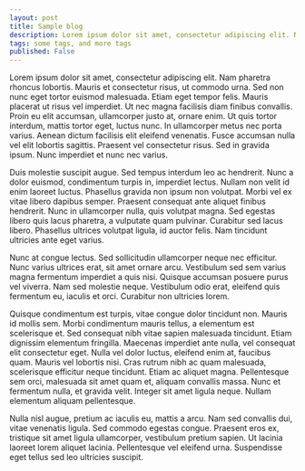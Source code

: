 ```yaml
---
layout: post
title: Sample blog
description: Lorem ipsum dolor sit amet, consectetur adipiscing elit. Nam pharetra rhoncus lobortis. Mauris et consectetur risus, ut commodo urna.
tags: some tags, and more tags
published: False
---
```


Lorem ipsum dolor sit amet, consectetur adipiscing elit. Nam pharetra rhoncus lobortis. Mauris et consectetur risus, ut commodo urna. Sed non nunc eget tortor euismod malesuada. Etiam eget tempor felis. Mauris placerat ut risus vel imperdiet. Ut nec magna facilisis diam finibus convallis. Proin eu elit accumsan, ullamcorper justo at, ornare enim. Ut quis tortor interdum, mattis tortor eget, luctus nunc. In ullamcorper metus nec porta varius. Aenean dictum facilisis elit eleifend venenatis. Fusce accumsan nulla vel elit lobortis sagittis. Praesent vel consectetur risus. Sed in gravida ipsum. Nunc imperdiet et nunc nec varius.

Duis molestie suscipit augue. Sed tempus interdum leo ac hendrerit. Nunc a dolor euismod, condimentum turpis in, imperdiet lectus. Nullam non velit id enim laoreet luctus. Phasellus gravida non ipsum non volutpat. Morbi vel ex vitae libero dapibus semper. Praesent consequat ante aliquet finibus hendrerit. Nunc in ullamcorper nulla, quis volutpat magna. Sed egestas libero quis lacus pharetra, a vulputate quam pulvinar. Curabitur sed lacus libero. Phasellus ultrices volutpat ligula, id auctor felis. Nam tincidunt ultricies ante eget varius.

Nunc at congue lectus. Sed sollicitudin ullamcorper neque nec efficitur. Nunc varius ultrices erat, sit amet ornare arcu. Vestibulum sed sem varius magna fermentum imperdiet a quis nisi. Quisque accumsan posuere purus vel viverra. Nam sed molestie neque. Vestibulum odio erat, eleifend quis fermentum eu, iaculis et orci. Curabitur non ultricies lorem.

Quisque condimentum est turpis, vitae congue dolor tincidunt non. Mauris id mollis sem. Morbi condimentum mauris tellus, a elementum est scelerisque et. Sed consequat nibh vitae sapien malesuada tincidunt. Etiam dignissim elementum fringilla. Maecenas imperdiet ante nulla, vel consequat elit consectetur eget. Nulla vel dolor luctus, eleifend enim at, faucibus quam. Mauris vel lobortis nisi. Cras rutrum nibh ac quam malesuada, scelerisque efficitur neque tincidunt. Etiam ac aliquet magna. Pellentesque sem orci, malesuada sit amet quam et, aliquam convallis massa. Nunc et fermentum nulla, et gravida velit. Integer sit amet ligula neque. Nullam elementum aliquam pellentesque.

Nulla nisl augue, pretium ac iaculis eu, mattis a arcu. Nam sed convallis dui, vitae venenatis ligula. Sed commodo egestas congue. Praesent eros ex, tristique sit amet ligula ullamcorper, vestibulum pretium sapien. Ut lacinia laoreet lorem aliquet lacinia. Pellentesque vel eleifend urna. Suspendisse eget tellus sed leo ultricies suscipit.
